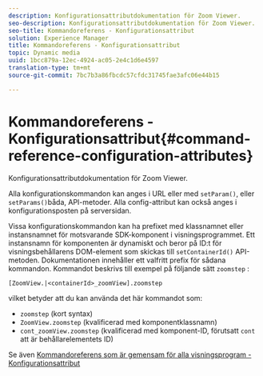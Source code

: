 ```yaml
---
description: Konfigurationsattributdokumentation för Zoom Viewer.
seo-description: Konfigurationsattributdokumentation för Zoom Viewer.
seo-title: Kommandoreferens - Konfigurationsattribut
solution: Experience Manager
title: Kommandoreferens - Konfigurationsattribut
topic: Dynamic media
uuid: 1bcc879a-12ec-4924-ac05-2e4c1d6e4597
translation-type: tm+mt
source-git-commit: 7bc7b3a86fbcdc57cfdc31745fae3afc06e44b15

---
```



# Kommandoreferens - Konfigurationsattribut{#command-reference-configuration-attributes}

Konfigurationsattributdokumentation för Zoom Viewer.

Alla konfigurationskommandon kan anges i URL eller med `setParam()`, eller `setParams()`båda, API-metoder. Alla config-attribut kan också anges i konfigurationsposten på serversidan.

Vissa konfigurationskommandon kan ha prefixet med klassnamnet eller instansnamnet för motsvarande SDK-komponent i visningsprogrammet. Ett instansnamn för komponenten är dynamiskt och beror på ID:t för visningsbehållarens DOM-element som skickas till `setContainerId()` API-metoden. Dokumentationen innehåller ett valfritt prefix för sådana kommandon. Kommandot beskrivs till exempel på följande sätt `zoomstep` :

`[ZoomView.|<containerId>_zoomView].zoomstep`

vilket betyder att du kan använda det här kommandot som:

* `zoomstep` (kort syntax)
* `ZoomView.zoomstep` (kvalificerad med komponentklassnamn)
* `cont_zoomView.zoomstep` (kvalificerad med komponent-ID, förutsatt `cont` att är behållarelementets ID)

Se även [Kommandoreferens som är gemensam för alla visningsprogram - Konfigurationsattribut](../../../r-html5-viewer-20-cmdref-configattrib/r-html5-viewer-20-cmdref-configattrib.md#concept-850e0f2c49b949deb7cfbfd330d329bd)
